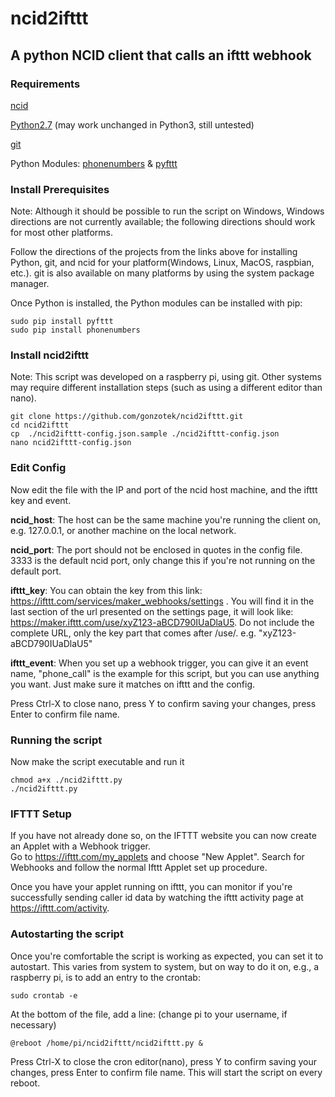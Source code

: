 # ncid2ifttt
## A python NCID client that calls an ifttt webhook

### Requirements
[ncid](http://ncid.sourceforge.net/)

[Python2.7](https://www.python.org/) (may work unchanged in Python3, still untested)

[git](https://git-scm.com/)

Python Modules: [phonenumbers](https://github.com/daviddrysdale/python-phonenumbers) & [pyfttt](https://github.com/briandconnelly/pyfttt)

### Install Prerequisites 
Note: Although it should be possible to run the script on Windows, Windows directions are not currently available; the following directions should work for most other platforms.

Follow the directions of the projects from the links above for installing Python, git, and ncid for your platform(Windows, Linux, MacOS, raspbian, etc.).  git is also available on many platforms by using the system package manager.

Once Python is installed, the Python modules can be installed with pip:
```shell
sudo pip install pyfttt
sudo pip install phonenumbers
```

### Install ncid2ifttt
Note: This script was developed on a raspberry pi, using git.  Other systems may require different installation steps (such as using a different editor than nano).
```shell
git clone https://github.com/gonzotek/ncid2ifttt.git
cd ncid2ifttt
cp  ./ncid2ifttt-config.json.sample ./ncid2ifttt-config.json
nano ncid2ifttt-config.json
```

### Edit Config
Now edit the file with the IP and port of the ncid host machine, and the ifttt key and event. 

**ncid_host**: The host can be the same machine you're running the client on, e.g. 127.0.0.1, or another machine on the local network.

**ncid_port**: The port should not be enclosed in quotes in the config file. 3333 is the default ncid port, only change this if you're not running on the default port.

**ifttt_key**: You can obtain the key from this link: https://ifttt.com/services/maker_webhooks/settings .  You will find it in the last section of the url presented on the settings page, it will look like: https://maker.ifttt.com/use/xyZ123-aBCD790IUaDlaU5.  Do not include the complete URL, only the key part that comes after /use/. e.g. "xyZ123-aBCD790IUaDlaU5"

**ifttt_event**: When you set up a webhook trigger, you can give it an event name, "phone_call" is the example for this script, but you can use anything you want.  Just make sure it matches on ifttt and the config.

Press Ctrl-X to close nano, press Y to confirm saving your changes, press Enter to confirm file name.

### Running the script
Now make the script executable and run it
```shell
chmod a+x ./ncid2ifttt.py
./ncid2ifttt.py
```
### IFTTT Setup
If you have not already done so, on the IFTTT website you can now create an Applet with a Webhook trigger.  
Go to https://ifttt.com/my_applets and choose "New Applet".  Search for Webhooks and follow the normal Ifttt Applet set up procedure.

Once you have your applet running on ifttt, you can monitor if you're successfully sending caller id data by watching the ifttt activity page at https://ifttt.com/activity.  

### Autostarting the script
Once you're comfortable the script is working as expected, you can set it to autostart.  This varies from system to system, but on way to do it on, e.g., a raspberry pi, is to add an entry to the crontab:
```shell
sudo crontab -e
```
At the bottom of the file, add a line:
(change pi to your username, if necessary)
```
@reboot /home/pi/ncid2ifttt/ncid2ifttt.py &
```
Press Ctrl-X to close the cron editor(nano), press Y to confirm saving your changes, press Enter to confirm file name.
This will start the script on every reboot.
